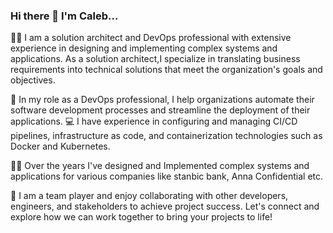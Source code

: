 ### Hi there 👋 I'm Caleb...

🧑‍💼 I am a solution architect and DevOps professional with extensive experience in designing and implementing complex systems and applications. As a solution architect,I specialize in translating business requirements into technical solutions that meet the organization's goals and objectives.

🚀 In my role as a DevOps professional, I help organizations automate their software development processes and streamline the deployment of their applications.
💻 I have experience in configuring and managing CI/CD pipelines, infrastructure as code, and containerization technologies such as Docker and Kubernetes.

🐱‍👤 Over the years I've designed and Implemented complex systems and applications for various  companies like stanbic bank, Anna Confidential etc. 

🤝 I am a team player and enjoy collaborating with other developers, engineers, and stakeholders to achieve project success. Let's connect and explore how we can work together to bring your projects to life!

